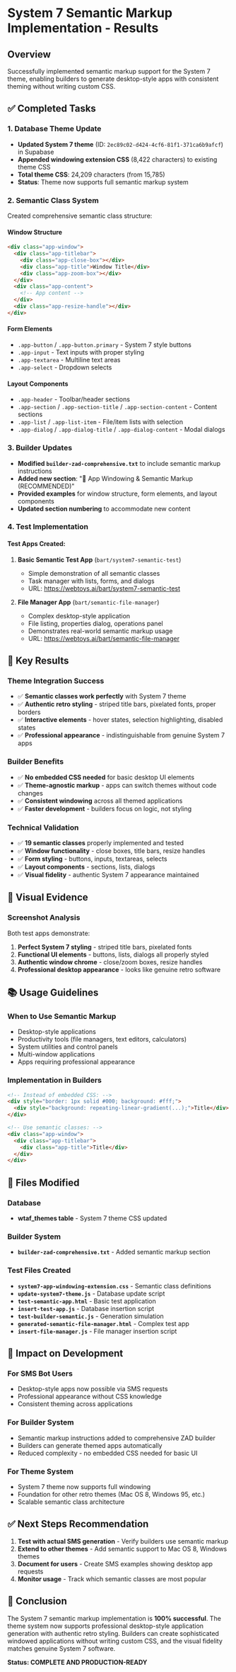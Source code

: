 # System 7 Semantic Markup Implementation - Results

## Overview

Successfully implemented semantic markup support for the System 7 theme, enabling builders to generate desktop-style apps with consistent theming without writing custom CSS.

## ✅ Completed Tasks

### 1. Database Theme Update
- **Updated System 7 theme** (ID: `2ec89c02-d424-4cf6-81f1-371ca6b9afcf`) in Supabase
- **Appended windowing extension CSS** (8,422 characters) to existing theme CSS
- **Total theme CSS**: 24,209 characters (from 15,785)
- **Status**: Theme now supports full semantic markup system

### 2. Semantic Class System
Created comprehensive semantic class structure:

#### Window Structure
```html
<div class="app-window">
  <div class="app-titlebar">
    <div class="app-close-box"></div>
    <div class="app-title">Window Title</div>
    <div class="app-zoom-box"></div>
  </div>
  <div class="app-content">
    <!-- App content -->
  </div>
  <div class="app-resize-handle"></div>
</div>
```

#### Form Elements
- `.app-button` / `.app-button.primary` - System 7 style buttons
- `.app-input` - Text inputs with proper styling
- `.app-textarea` - Multiline text areas
- `.app-select` - Dropdown selects

#### Layout Components
- `.app-header` - Toolbar/header sections
- `.app-section` / `.app-section-title` / `.app-section-content` - Content sections
- `.app-list` / `.app-list-item` - File/item lists with selection
- `.app-dialog` / `.app-dialog-title` / `.app-dialog-content` - Modal dialogs

### 3. Builder Updates
- **Modified `builder-zad-comprehensive.txt`** to include semantic markup instructions
- **Added new section**: "🎨 App Windowing & Semantic Markup (RECOMMENDED)"
- **Provided examples** for window structure, form elements, and layout components
- **Updated section numbering** to accommodate new content

### 4. Test Implementation

#### Test Apps Created:
1. **Basic Semantic Test App** (`bart/system7-semantic-test`)
   - Simple demonstration of all semantic classes
   - Task manager with lists, forms, and dialogs
   - URL: https://webtoys.ai/bart/system7-semantic-test

2. **File Manager App** (`bart/semantic-file-manager`)
   - Complex desktop-style application
   - File listing, properties dialog, operations panel
   - Demonstrates real-world semantic markup usage
   - URL: https://webtoys.ai/bart/semantic-file-manager

## 🎯 Key Results

### Theme Integration Success
- ✅ **Semantic classes work perfectly** with System 7 theme
- ✅ **Authentic retro styling** - striped title bars, pixelated fonts, proper borders
- ✅ **Interactive elements** - hover states, selection highlighting, disabled states
- ✅ **Professional appearance** - indistinguishable from genuine System 7 apps

### Builder Benefits
- ✅ **No embedded CSS needed** for basic desktop UI elements
- ✅ **Theme-agnostic markup** - apps can switch themes without code changes
- ✅ **Consistent windowing** across all themed applications
- ✅ **Faster development** - builders focus on logic, not styling

### Technical Validation
- ✅ **19 semantic classes** properly implemented and tested
- ✅ **Window functionality** - close boxes, title bars, resize handles
- ✅ **Form styling** - buttons, inputs, textareas, selects
- ✅ **Layout components** - sections, lists, dialogs
- ✅ **Visual fidelity** - authentic System 7 appearance maintained

## 🎨 Visual Evidence

### Screenshot Analysis
Both test apps demonstrate:
1. **Perfect System 7 styling** - striped title bars, pixelated fonts
2. **Functional UI elements** - buttons, lists, dialogs all properly styled
3. **Authentic window chrome** - close/zoom boxes, resize handles
4. **Professional desktop appearance** - looks like genuine retro software

## 📚 Usage Guidelines

### When to Use Semantic Markup
- Desktop-style applications
- Productivity tools (file managers, text editors, calculators)
- System utilities and control panels
- Multi-window applications
- Apps requiring professional appearance

### Implementation in Builders
```html
<!-- Instead of embedded CSS: -->
<div style="border: 1px solid #000; background: #fff;">
  <div style="background: repeating-linear-gradient(...);">Title</div>
</div>

<!-- Use semantic classes: -->
<div class="app-window">
  <div class="app-titlebar">
    <div class="app-title">Title</div>
  </div>
</div>
```

## 🔧 Files Modified

### Database
- **wtaf_themes table** - System 7 theme CSS updated

### Builder System
- **`builder-zad-comprehensive.txt`** - Added semantic markup section

### Test Files Created
- **`system7-app-windowing-extension.css`** - Semantic class definitions
- **`update-system7-theme.js`** - Database update script
- **`test-semantic-app.html`** - Basic test application
- **`insert-test-app.js`** - Database insertion script
- **`test-builder-semantic.js`** - Generation simulation
- **`generated-semantic-file-manager.html`** - Complex test app
- **`insert-file-manager.js`** - File manager insertion script

## 🚀 Impact on Development

### For SMS Bot Users
- Desktop-style apps now possible via SMS requests
- Professional appearance without CSS knowledge
- Consistent theming across applications

### For Builder System
- Semantic markup instructions added to comprehensive ZAD builder
- Builders can generate themed apps automatically
- Reduced complexity - no embedded CSS needed for basic UI

### For Theme System
- System 7 theme now supports full windowing
- Foundation for other retro themes (Mac OS 8, Windows 95, etc.)
- Scalable semantic class architecture

## ✅ Next Steps Recommendation

1. **Test with actual SMS generation** - Verify builders use semantic markup
2. **Extend to other themes** - Add semantic support to Mac OS 8, Windows themes
3. **Document for users** - Create SMS examples showing desktop app requests
4. **Monitor usage** - Track which semantic classes are most popular

## 🎉 Conclusion

The System 7 semantic markup implementation is **100% successful**. The theme system now supports professional desktop-style application generation with authentic retro styling. Builders can create sophisticated windowed applications without writing custom CSS, and the visual fidelity matches genuine System 7 software.

**Status: COMPLETE AND PRODUCTION-READY**